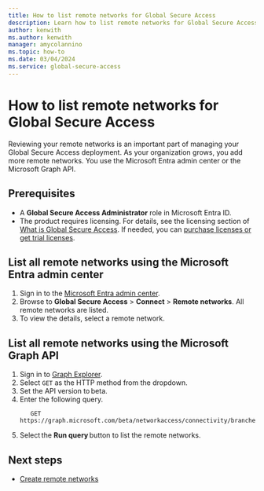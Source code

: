 ```yaml
---
title: How to list remote networks for Global Secure Access
description: Learn how to list remote networks for Global Secure Access.
author: kenwith
ms.author: kenwith
manager: amycolannino
ms.topic: how-to
ms.date: 03/04/2024
ms.service: global-secure-access
---
```


# How to list remote networks for Global Secure Access

Reviewing your remote networks is an important part of managing your Global Secure Access deployment. As your organization grows, you add more remote networks. You use the Microsoft Entra admin center or the Microsoft Graph API.

## Prerequisites 

- A **Global Secure Access Administrator** role in Microsoft Entra ID.
- The product requires licensing. For details, see the licensing section of [What is Global Secure Access](overview-what-is-global-secure-access.md). If needed, you can [purchase licenses or get trial licenses](https://aka.ms/azureadlicense).

## List all remote networks using the Microsoft Entra admin center

1. Sign in to the [Microsoft Entra admin center](https://entra.microsoft.com).
1. Browse to **Global Secure Access** > **Connect** > **Remote networks**. All remote networks are listed.
1. To view the details, select a remote network.

## List all remote networks using the Microsoft Graph API 

1. Sign in to [Graph Explorer](https://aka.ms/ge). 
1. Select `GET` as the HTTP method from the dropdown. 
1. Set the API version to beta. 
1. Enter the following query.
    ```
       GET https://graph.microsoft.com/beta/networkaccess/connectivity/branches
    ```
1. Select the **Run query** button to list the remote networks.  



## Next steps
- [Create remote networks](how-to-manage-remote-networks.md)
